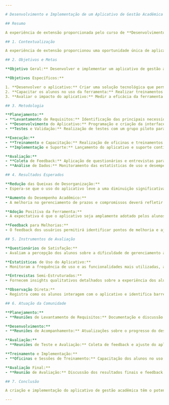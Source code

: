 ```yaml
---

# Desenvolvimento e Implementação de um Aplicativo de Gestão Acadêmica para Melhoria na Organização e Desempenho Estudantil

## Resumo

A experiência de extensão proporcionada pelo curso de **Desenvolvimento de Aplicações Mobile** possibilitou a aplicação prática dos conhecimentos teóricos adquiridos em um contexto real e relevante para a comunidade acadêmica. Este artigo descreve o desenvolvimento e a implementação de um aplicativo mobile voltado para a gestão acadêmica de estudantes. O objetivo principal foi criar uma ferramenta que facilitasse a organização das atividades acadêmicas, com ênfase na gestão de tarefas e prazos. A metodologia envolveu o levantamento de requisitos, desenvolvimento do aplicativo, testes com um grupo piloto, e uma abordagem contínua de capacitação e suporte aos usuários. A avaliação dos resultados foi conduzida por meio de questionários, estatísticas de uso, entrevistas e observações diretas. Espera-se que a ferramenta contribua significativamente para a redução das queixas de desorganização e para o aumento do desempenho acadêmico dos alunos.

## 1. Contextualização

A experiência de extensão proporcionou uma oportunidade única de aplicar os conhecimentos teóricos adquiridos na disciplina de **Desenvolvimento de Aplicações Mobile** em um contexto real e relevante para a comunidade local. Ao colaborar com um grupo de alunos da comunidade, identificou-se a necessidade de uma ferramenta tecnológica que ajudasse na organização e gerenciamento das atividades acadêmicas. Com base nessa necessidade, foi desenvolvido um aplicativo mobile com o intuito de facilitar o acompanhamento das tarefas e prazos dos alunos, utilizando conceitos de desenvolvimento de software, usabilidade e design de interfaces estudados ao longo do curso. O aplicativo visa promover uma gestão mais eficiente do tempo e das atividades acadêmicas, impactando positivamente o desempenho dos estudantes.

## 2. Objetivos e Metas

**Objetivo Geral:** Desenvolver e implementar um aplicativo de gestão acadêmica que facilite a organização e o acompanhamento das atividades dos alunos, melhorando a eficiência na gestão do tempo e o desempenho acadêmico.

**Objetivos Específicos:**

1. **Desenvolver o aplicativo:** Criar uma solução tecnológica que permita aos alunos gerenciar suas tarefas, prazos e compromissos acadêmicos de forma centralizada, integrando funcionalidades como notificações, lembretes e visualizações de calendário.
2. **Capacitar os alunos no uso da ferramenta:** Realizar treinamentos e fornecer suporte para garantir que os alunos utilizem o aplicativo de forma eficaz, incluindo a criação de tutoriais e guias de uso.
3. **Avaliar o impacto do aplicativo:** Medir a eficácia da ferramenta na organização acadêmica e no desempenho dos alunos por meio de feedback e análise de dados, buscando identificar melhorias e ajustes necessários para maximizar a eficácia.

## 3. Metodologia

**Planejamento:**
- **Levantamento de Requisitos:** Identificação das principais necessidades dos alunos por meio de pesquisas, questionários e reuniões com representantes dos alunos.
- **Desenvolvimento do Aplicativo:** Programação e criação da interface com base nas necessidades identificadas, utilizando frameworks modernos para garantir uma experiência de usuário fluida e intuitiva.
- **Testes e Validação:** Realização de testes com um grupo piloto para assegurar a funcionalidade e usabilidade do aplicativo, incluindo testes de performance e segurança.

**Execução:**
- **Treinamento e Capacitação:** Realização de oficinas e treinamentos presenciais e virtuais para ensinar os alunos a utilizar o aplicativo, incluindo a criação de uma base de conhecimento online com FAQs e tutoriais em vídeo.
- **Implementação e Suporte:** Lançamento do aplicativo e suporte contínuo para resolução de problemas e ajustes necessários, incluindo um canal de suporte técnico para dúvidas e sugestões.

**Avaliação:**
- **Coleta de Feedback:** Aplicação de questionários e entrevistas para avaliar a satisfação e o impacto do aplicativo, coletando dados qualitativos e quantitativos sobre a experiência dos usuários.
- **Análise de Dados:** Monitoramento das estatísticas de uso e desempenho acadêmico para medir a eficácia da ferramenta, utilizando ferramentas de análise para identificar padrões e áreas de melhoria.

## 4. Resultados Esperados

**Redução das Queixas de Desorganização:**
- Espera-se que o uso do aplicativo leve a uma diminuição significativa nas queixas relacionadas à dificuldade de gerenciamento das atividades acadêmicas, com os alunos relatando uma organização mais eficiente de suas tarefas e prazos.

**Aumento do Desempenho Acadêmico:**
- A melhoria no gerenciamento de prazos e compromissos deverá refletir em um desempenho acadêmico mais eficiente e organizado, com os alunos alcançando melhores resultados em suas avaliações e atividades.

**Adoção Positiva da Ferramenta:**
- A expectativa é que o aplicativo seja amplamente adotado pelos alunos, demonstrando sua relevância e eficácia na gestão acadêmica, e que se torne uma ferramenta essencial no cotidiano dos estudantes.

**Feedback para Melhorias:**
- O feedback dos usuários permitirá identificar pontos de melhoria e ajustes necessários para aprimorar o aplicativo, garantindo que a ferramenta continue atendendo às necessidades dos alunos de forma eficaz.

## 5. Instrumentos de Avaliação

**Questionários de Satisfação:**
- Avaliam a percepção dos alunos sobre a dificuldade de gerenciamento antes e depois do uso do aplicativo, fornecendo insights sobre a eficácia da ferramenta.

**Estatísticas de Uso do Aplicativo:**
- Monitoram a frequência de uso e as funcionalidades mais utilizadas, ajudando a avaliar o engajamento com a ferramenta e identificar áreas de melhoria.

**Entrevistas Semi-Estruturadas:**
- Fornecem insights qualitativos detalhados sobre a experiência dos alunos com o aplicativo, permitindo uma compreensão mais profunda das necessidades e expectativas dos usuários.

**Observação Direta:**
- Registra como os alunos interagem com o aplicativo e identifica barreiras para uma adoção completa, oferecendo informações valiosas para ajustes e melhorias.

## 6. Atuação da Comunidade

**Planejamento:**
- **Reuniões de Levantamento de Requisitos:** Documentação e discussão das necessidades dos alunos, envolvendo representantes estudantis e professores na definição dos requisitos do aplicativo.

**Desenvolvimento:**
- **Reuniões de Acompanhamento:** Atualizações sobre o progresso do desenvolvimento e coleta de feedback, garantindo que o aplicativo esteja alinhado com as expectativas dos usuários.

**Avaliação:**
- **Reuniões de Teste e Avaliação:** Coleta de feedback e ajuste do aplicativo baseado nas observações dos testes, envolvendo os alunos no processo de validação para garantir a adequação da ferramenta.

**Treinamento e Implementação:**
- **Oficinas e Sessões de Treinamento:** Capacitação dos alunos no uso do aplicativo, com acompanhamento da participação e suporte contínuo para garantir a adoção eficaz da ferramenta.

**Avaliação Final:**
- **Reunião de Avaliação:** Discussão dos resultados finais e feedback geral sobre o impacto do aplicativo, com a elaboração de um relatório final que apresenta as conclusões e recomendações para futuras melhorias.

## 7. Conclusão

A criação e implementação do aplicativo de gestão acadêmica têm o potencial de transformar a maneira como os alunos gerenciam suas atividades acadêmicas e extracurriculares. A abordagem centrada no usuário e o ciclo contínuo de feedback e melhoria garantirão que o aplicativo continue a atender às demandas dos alunos e a contribuir para a otimização de suas atividades acadêmicas e desempenho. A integração dos conhecimentos teóricos com a prática real demonstra o impacto positivo da tecnologia na vida acadêmica e no desenvolvimento pessoal dos alunos. O projeto não apenas atenderá às necessidades identificadas, mas também proporcionará uma experiência prática valiosa para os envolvidos, servindo como um modelo para futuras iniciativas de desenvolvimento de aplicativos educacionais.

---
```

